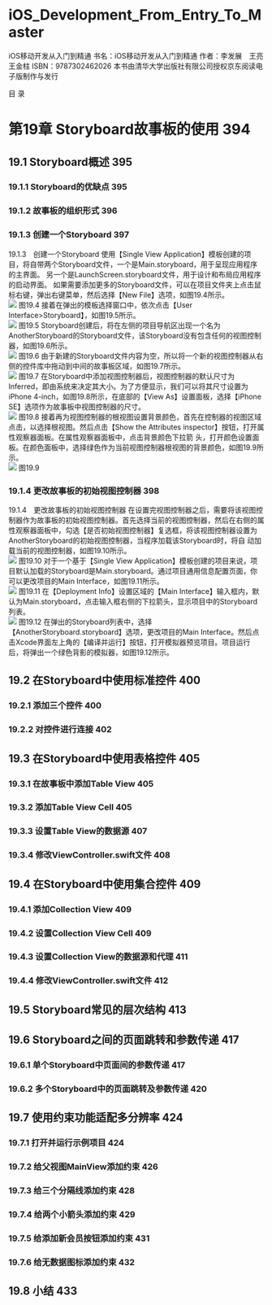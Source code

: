 # iOS_Development_From_Entry_To_Master
iOS移动开发从入门到精通 书名：iOS移动开发从入门到精通 作者：李发展　王亮　王金柱 ISBN：9787302462026 本书由清华大学出版社有限公司授权京东阅读电子版制作与发行

目  录                                        
#  第19章  Storyboard故事板的使用 394                          
## 19.1  Storyboard概述 395                                   
### 19.1.1  Storyboard的优缺点 395                             
### 19.1.2  故事板的组织形式 396                               
### 19.1.3  创建一个Storyboard 397              

19.1.3　创建一个Storyboard
使用【Single View Application】模板创建的项目，将自带两个Storyboard文件，一个是Main.storyboard，用于呈现应用程序的主界面。
另一个是LaunchScreen.storyboard文件，用于设计和布局应用程序的启动界面。
如果需要添加更多的Storyboard文件，可以在项目文件夹上点击鼠标右键，弹出右键菜单，然后选择【New File】选项，如图19.4所示。   
![](snapshot/1901_1904.jpg)
图19.4
接着在弹出的模板选择窗口中，依次点击【User Interface>Storyboard】，如图19.5所示。   
![](snapshot/1901_1905.jpg)
图19.5
Storyboard创建后，将在左侧的项目导航区出现一个名为 AnotherStoryboard的Storyboard文件，该Storyboard没有包含任何的视图控制器，如图19.6所示。   
![](snapshot/1901_1906.jpg)
图19.6
由于新建的Storyboard文件内容为空，所以将一个新的视图控制器从右侧的控件库中拖动到中间的故事板区域，如图19.7所示。   
![](snapshot/1901_1907.jpg)
图19.7
在Storyboard中添加视图控制器后，视图控制器的默认尺寸为Inferred，即由系统来决定其大小。为了方便显示，我们可以将其尺寸设置为iPhone 4-inch，如图19.8所示，在底部的【View As】设置面板，选择【iPhone SE】选项作为故事板中视图控制器的尺寸。   
![](snapshot/1901_1908.jpg)
图19.8
接着再为视图控制器的根视图设置背景颜色，首先在控制器的视图区域点击，以选择根视图。然后点击【Show the Attributes inspector】按钮，打开属性观察器面板。在属性观察器面板中，点击背景颜色下拉箭
头，打开颜色设置面板。在颜色面板中，选择绿色作为当前视图控制器根视图的背景颜色，如图19.9所示。   
![](snapshot/1901_1909.jpg)
图19.9

               
### 19.1.4  更改故事板的初始视图控制器 398                
19.1.4　更改故事板的初始视图控制器
在设置完视图控制器之后，需要将该视图控制器作为故事板的初始视图控制器。首先选择当前的视图控制器，然后在右侧的属性观察器面板中，勾选【是否初始视图控制器】复选框，将该视图控制器设置为AnotherStoryboard的初始视图控制器，当程序加载该Storyboard时，将自
动加载当前的视图控制器，如图19.10所示。  
![](snapshot/1901_1910.jpg)
图19.10
对于一个基于【Single View Application】模板创建的项目来说，项目默认加载的Storyboard是Main.storyboard。通过项目通用信息配置页面，你可以更改项目的Main Interface，如图19.11所示。   
![](snapshot/1901_1911.jpg)
图19.11
在【Deployment Info】设置区域的【Main Interface】输入框内，默认为Main.storyboard，点击输入框右侧的下拉箭头，显示项目中的Storyboard列表。   
![](snapshot/1901_1912.jpg)
图19.12
在弹出的Storyboard列表中，选择【AnotherStoryboard.storyboard】选项，更改项目的Main Interface。然后点击Xcode界面左上角的【编译并运行】按钮，打开模拟器预览项目。项目运行后，将弹出一个绿色背影的模拟器，如图19.12所示。     
## 19.2  在Storyboard中使用标准控件 400                       
### 19.2.1  添加三个控件 400                                   
### 19.2.2  对控件进行连接 402                                 
## 19.3  在Storyboard中使用表格控件 405                       
### 19.3.1  在故事板中添加Table View 405                       
### 19.3.2  添加Table View Cell 405                            
### 19.3.3  设置Table View的数据源 407                         
### 19.3.4  修改ViewController.swift文件 408                   
## 19.4  在Storyboard中使用集合控件 409                       
### 19.4.1  添加Collection View 409                            
### 19.4.2  设置Collection View Cell 409                       
### 19.4.3  设置Collection View的数据源和代理 411              
### 19.4.4  修改ViewController.swift文件 412                   
## 19.5  Storyboard常见的层次结构 413                         
## 19.6  Storyboard之间的页面跳转和参数传递 417               
### 19.6.1  单个Storyboard中页面间的参数传递 417               
### 19.6.2  多个Storyboard中的页面跳转及参数传递 420           
## 19.7  使用约束功能适配多分辨率 424                         
### 19.7.1  打开并运行示例项目 424                             
### 19.7.2  给父视图MainView添加约束 426                       
### 19.7.3  给三个分隔线添加约束 428                           
### 19.7.4  给两个小箭头添加约束 429                           
### 19.7.5  给添加新会员按钮添加约束 431                       
### 19.7.6  给无数据图标添加约束 432                           
## 19.8  小结 433                                             